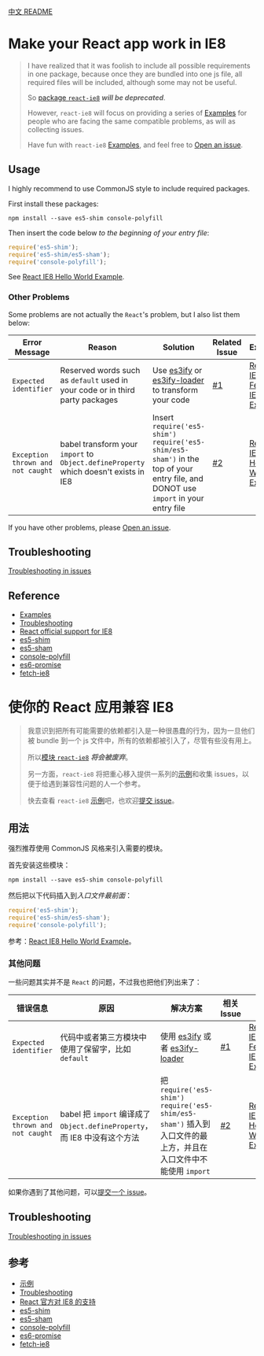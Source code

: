 [中文 README](#cn-make-your-react-app-work-in-ie8)

# Make your React app work in IE8

> I have realized that it was foolish to include all possible requirements in one package, because once they are bundled into one js file, all required files will be included, although some may not be useful.
>
> So [package `react-ie8`][package react-ie8] ***will be deprecated***.
>
> However, `react-ie8` will focus on providing a series of [Examples] for people who are facing the same compatible problems, as will as collecting issues.
>
> Have fun with `react-ie8` [Examples], and feel free to [Open an issue].

## Usage

I highly recommend to use CommonJS style to include required packages.

First install these packages:

```shell
npm install --save es5-shim console-polyfill
```

Then insert the code below *to the beginning of your entry file*:

```js
require('es5-shim');
require('es5-shim/es5-sham');
require('console-polyfill');
```

See [React IE8 Hello World Example].

### Other Problems

Some problems are not actually the `React`'s problem, but I also list them below:

Error Message | Reason | Solution | Related Issue | Example
------------- | ------ | -------- | ------------- | -------
`Expected identifier` | Reserved words such as `default` used in your code or in third party packages | Use [es3ify] or [es3ify-loader] to transform your code | [#1] | [React IE8 Fetch IE8 Example]
`Exception thrown and not caught` | babel transform your `import` to `Object.defineProperty` which doesn't exists in IE8 | Insert `require('es5-shim')` `require('es5-shim/es5-sham')` in the top of your entry file, and DONOT use `import` in your entry file | [#2] | [React IE8 Hello World Example]

If you have other problems, please [Open an issue].

## Troubleshooting

[Troubleshooting in issues][Troubleshooting]

## Reference

- [Examples]
- [Troubleshooting]
- [React official support for IE8]
- [es5-shim]
- [es5-sham]
- [console-polyfill]
- [es6-promise]
- [fetch-ie8]


<a id="cn-make-your-react-app-work-in-ie8"></a>

# 使你的 React 应用兼容 IE8

> 我意识到把所有可能需要的依赖都引入是一种很愚蠢的行为，因为一旦他们被 bundle 到一个 js 文件中，所有的依赖都被引入了，尽管有些没有用上。
>
> 所以[模块 `react-ie8`][package react-ie8] ***将会被废弃***。
>
> 另一方面，`react-ie8` 将把重心移入提供一系列的[示例][Examples]和收集 issues，以便于给遇到兼容性问题的人一个参考。
>
> 快去查看 `react-ie8` [示例][Examples]吧，也欢迎[提交 issue][Open an issue]。

## 用法

强烈推荐使用 CommonJS 风格来引入需要的模块。

首先安装这些模块：

```shell
npm install --save es5-shim console-polyfill
```

然后把以下代码插入到*入口文件最前面*：

```js
require('es5-shim');
require('es5-shim/es5-sham');
require('console-polyfill');
```

参考：[React IE8 Hello World Example]。

### 其他问题

一些问题其实并不是 `React` 的问题，不过我也把他们列出来了：

错误信息 | 原因 | 解决方案 | 相关 Issue | 示例
-------- | ---- | -------- | ---------- | ----
`Expected identifier` | 代码中或者第三方模块中使用了保留字，比如 `default` | 使用 [es3ify] 或者 [es3ify-loader] | [#1] | [React IE8 Fetch IE8 Example]
`Exception thrown and not caught` | babel 把 `import` 编译成了 `Object.defineProperty`，而 IE8 中没有这个方法 | 把 `require('es5-shim')` `require('es5-shim/es5-sham')` 插入到入口文件的最上方，并且在入口文件中不能使用 `import` | [#2] | [React IE8 Hello World Example]

如果你遇到了其他问题，可以[提交一个 issue][Open an issue]。

## Troubleshooting

[Troubleshooting in issues][Troubleshooting]

## 参考

- [示例][Examples]
- [Troubleshooting]
- [React 官方对 IE8 的支持][React official support for IE8]
- [es5-shim]
- [es5-sham]
- [console-polyfill]
- [es6-promise]
- [fetch-ie8]


[package react-ie8]: https://www.npmjs.com/package/react-ie8
[React official support for IE8]: https://facebook.github.io/react/docs/working-with-the-browser.html#browser-support-and-polyfills
[Examples]: https://github.com/xcatliu/react-ie8/tree/master/examples
[Troubleshooting]: https://github.com/xcatliu/react-ie8/issues?utf8=%E2%9C%93&q=label%3Atroubleshooting
[Open an issue]: https://github.com/xcatliu/react-ie8/issues/new
[es5-shim]: https://github.com/es-shims/es5-shim
[es5-sham]: https://github.com/es-shims/es5-shim#shams
[console-polyfill]: https://github.com/paulmillr/console-polyfill
[es6-promise]: https://github.com/jakearchibald/es6-promise
[fetch-ie8]: https://github.com/camsong/fetch-ie8
[es3ify]: https://www.npmjs.com/package/es3ify
[es3ify-loader]: https://github.com/sorrycc/es3ify-loader
[React IE8 Hello World Example]: https://github.com/xcatliu/react-ie8/tree/master/examples/hello-world
[React IE8 Fetch IE8 Example]: https://github.com/xcatliu/react-ie8/tree/master/examples/fetch-ie8

[#1]: https://github.com/xcatliu/react-ie8/issues/1
[#2]: https://github.com/xcatliu/react-ie8/issues/2
